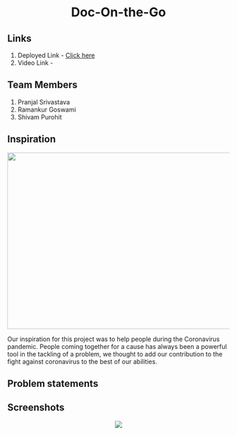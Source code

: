 <h1 align='center'>Doc-On-the-Go</h1>

## Links

1. Deployed Link - [Click here](https://doconthego.netlify.app/)
2. Video Link -

## Team Members

1. Pranjal Srivastava
2. Ramankur Goswami
3. Shivam Purohit

## Inspiration
<p align='center'><img src = "https://github.com/pranjals149/Doc-On-the-GO/blob/master/public/Snips/Inspiration.jpeg" width = "600" height = "400"/></p>
Our inspiration for this project was to help people during the Coronavirus pandemic. People coming together for a cause has always been a powerful tool in the tackling of a problem, we thought to add our contribution to the fight against coronavirus to the best of our abilities.

## Problem statements
 
## Screenshots
<p align='center'><img src = "DocOnTheGo.gif" /></p>

